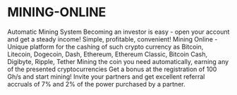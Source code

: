 # MINING-ONLINE
Automatic Mining System Becoming an investor is easy - open your account and get a steady income! Simple, profitable, convenient! Mining Online - Unique platform for the cashing of such crypto currency as Bitcoin, Litecoin, Dogecoin, Dash, Ethereum, Ethereum Classic, Bitcoin Cash, Digibyte, Ripple, Tether  Mining the coin you need automatically, earning any of the presented cryptocurrencies  Get a bonus at the registration of 100 Gh/s and start mining! Invite your partners and get excellent referral accruals of 7% and 2% of the power purchased by a partner.
